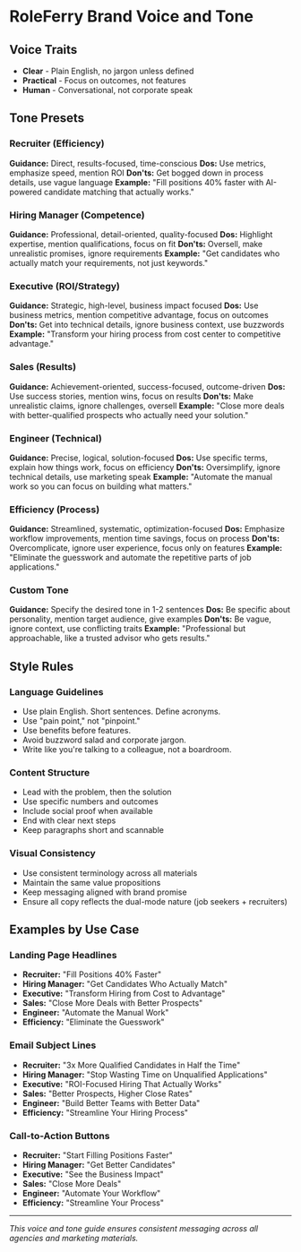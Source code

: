 # RoleFerry Brand Voice and Tone

## Voice Traits
- **Clear** - Plain English, no jargon unless defined
- **Practical** - Focus on outcomes, not features
- **Human** - Conversational, not corporate speak

## Tone Presets

### Recruiter (Efficiency)
**Guidance:** Direct, results-focused, time-conscious
**Dos:** Use metrics, emphasize speed, mention ROI
**Don'ts:** Get bogged down in process details, use vague language
**Example:** "Fill positions 40% faster with AI-powered candidate matching that actually works."

### Hiring Manager (Competence)
**Guidance:** Professional, detail-oriented, quality-focused
**Dos:** Highlight expertise, mention qualifications, focus on fit
**Don'ts:** Oversell, make unrealistic promises, ignore requirements
**Example:** "Get candidates who actually match your requirements, not just keywords."

### Executive (ROI/Strategy)
**Guidance:** Strategic, high-level, business impact focused
**Dos:** Use business metrics, mention competitive advantage, focus on outcomes
**Don'ts:** Get into technical details, ignore business context, use buzzwords
**Example:** "Transform your hiring process from cost center to competitive advantage."

### Sales (Results)
**Guidance:** Achievement-oriented, success-focused, outcome-driven
**Dos:** Use success stories, mention wins, focus on results
**Don'ts:** Make unrealistic claims, ignore challenges, oversell
**Example:** "Close more deals with better-qualified prospects who actually need your solution."

### Engineer (Technical)
**Guidance:** Precise, logical, solution-focused
**Dos:** Use specific terms, explain how things work, focus on efficiency
**Don'ts:** Oversimplify, ignore technical details, use marketing speak
**Example:** "Automate the manual work so you can focus on building what matters."

### Efficiency (Process)
**Guidance:** Streamlined, systematic, optimization-focused
**Dos:** Emphasize workflow improvements, mention time savings, focus on process
**Don'ts:** Overcomplicate, ignore user experience, focus only on features
**Example:** "Eliminate the guesswork and automate the repetitive parts of job applications."

### Custom Tone
**Guidance:** Specify the desired tone in 1-2 sentences
**Dos:** Be specific about personality, mention target audience, give examples
**Don'ts:** Be vague, ignore context, use conflicting traits
**Example:** "Professional but approachable, like a trusted advisor who gets results."

## Style Rules

### Language Guidelines
- Use plain English. Short sentences. Define acronyms.
- Use "pain point," not "pinpoint."
- Use benefits before features.
- Avoid buzzword salad and corporate jargon.
- Write like you're talking to a colleague, not a boardroom.

### Content Structure
- Lead with the problem, then the solution
- Use specific numbers and outcomes
- Include social proof when available
- End with clear next steps
- Keep paragraphs short and scannable

### Visual Consistency
- Use consistent terminology across all materials
- Maintain the same value propositions
- Keep messaging aligned with brand promise
- Ensure all copy reflects the dual-mode nature (job seekers + recruiters)

## Examples by Use Case

### Landing Page Headlines
- **Recruiter:** "Fill Positions 40% Faster"
- **Hiring Manager:** "Get Candidates Who Actually Match"
- **Executive:** "Transform Hiring from Cost to Advantage"
- **Sales:** "Close More Deals with Better Prospects"
- **Engineer:** "Automate the Manual Work"
- **Efficiency:** "Eliminate the Guesswork"

### Email Subject Lines
- **Recruiter:** "3x More Qualified Candidates in Half the Time"
- **Hiring Manager:** "Stop Wasting Time on Unqualified Applications"
- **Executive:** "ROI-Focused Hiring That Actually Works"
- **Sales:** "Better Prospects, Higher Close Rates"
- **Engineer:** "Build Better Teams with Better Data"
- **Efficiency:** "Streamline Your Hiring Process"

### Call-to-Action Buttons
- **Recruiter:** "Start Filling Positions Faster"
- **Hiring Manager:** "Get Better Candidates"
- **Executive:** "See the Business Impact"
- **Sales:** "Close More Deals"
- **Engineer:** "Automate Your Workflow"
- **Efficiency:** "Streamline Your Process"

---

*This voice and tone guide ensures consistent messaging across all agencies and marketing materials.*
